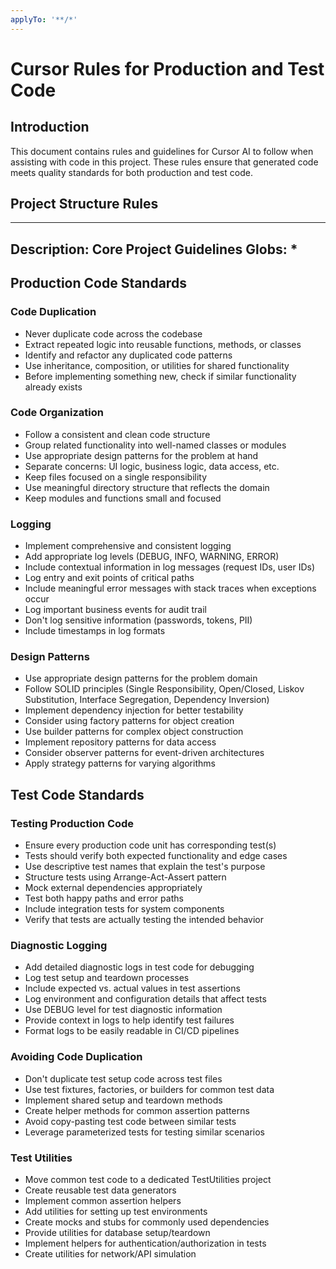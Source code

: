 ```yaml
---
applyTo: '**/*'
---
```


# Cursor Rules for Production and Test Code

## Introduction
This document contains rules and guidelines for Cursor AI to follow when assisting with code in this project. These rules ensure that generated code meets quality standards for both production and test code.

## Project Structure Rules
---
Description: Core Project Guidelines
Globs: *
---

## Production Code Standards

### Code Duplication
- Never duplicate code across the codebase
- Extract repeated logic into reusable functions, methods, or classes
- Identify and refactor any duplicated code patterns
- Use inheritance, composition, or utilities for shared functionality
- Before implementing something new, check if similar functionality already exists

### Code Organization
- Follow a consistent and clean code structure
- Group related functionality into well-named classes or modules
- Use appropriate design patterns for the problem at hand
- Separate concerns: UI logic, business logic, data access, etc.
- Keep files focused on a single responsibility
- Use meaningful directory structure that reflects the domain
- Keep modules and functions small and focused

### Logging
- Implement comprehensive and consistent logging
- Add appropriate log levels (DEBUG, INFO, WARNING, ERROR)
- Include contextual information in log messages (request IDs, user IDs)
- Log entry and exit points of critical paths
- Include meaningful error messages with stack traces when exceptions occur
- Log important business events for audit trail
- Don't log sensitive information (passwords, tokens, PII)
- Include timestamps in log formats

### Design Patterns
- Use appropriate design patterns for the problem domain
- Follow SOLID principles (Single Responsibility, Open/Closed, Liskov Substitution, Interface Segregation, Dependency Inversion)
- Implement dependency injection for better testability
- Consider using factory patterns for object creation
- Use builder patterns for complex object construction
- Implement repository patterns for data access
- Consider observer patterns for event-driven architectures
- Apply strategy patterns for varying algorithms

## Test Code Standards

### Testing Production Code
- Ensure every production code unit has corresponding test(s)
- Tests should verify both expected functionality and edge cases
- Use descriptive test names that explain the test's purpose
- Structure tests using Arrange-Act-Assert pattern
- Mock external dependencies appropriately
- Test both happy paths and error paths
- Include integration tests for system components
- Verify that tests are actually testing the intended behavior

### Diagnostic Logging
- Add detailed diagnostic logs in test code for debugging
- Log test setup and teardown processes
- Include expected vs. actual values in test assertions
- Log environment and configuration details that affect tests
- Use DEBUG level for test diagnostic information
- Provide context in logs to help identify test failures
- Format logs to be easily readable in CI/CD pipelines

### Avoiding Code Duplication
- Don't duplicate test setup code across test files
- Use test fixtures, factories, or builders for common test data
- Implement shared setup and teardown methods
- Create helper methods for common assertion patterns
- Avoid copy-pasting test code between similar tests
- Leverage parameterized tests for testing similar scenarios

### Test Utilities
- Move common test code to a dedicated TestUtilities project
- Create reusable test data generators
- Implement common assertion helpers
- Add utilities for setting up test environments
- Create mocks and stubs for commonly used dependencies
- Provide utilities for database setup/teardown
- Implement helpers for authentication/authorization in tests
- Create utilities for network/API simulation